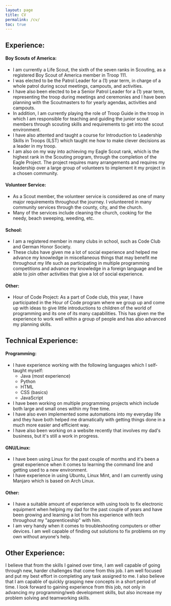 ```yaml
---
layout: page
title: CV
permalink: /cv/
toc: true
---
```


## Experience:
#### Boy Scouts of America:
- I am currently a Life Scout, the sixth of the seven ranks in Scouting, as a registered Boy Scout of America member in Troop 111.
- I was elected to be the Patrol Leader for a (1) year term, in charge of a whole patrol during scout meetings, campouts, and activities.
- I have also been elected to be a Senior Patrol Leader for a (1) year term, representing the troop during meetings and ceremonies and I have been planning with the Scoutmasters to for yearly agendas, activities and campouts.
- In addition, I am currently playing the role of Troop Guide in the troop in which I am responsible for teaching and guiding the junior scout members through scouting skills and requirements to get into the scout environment.
- I have also attented and taught a course for Introduction to Leadership Skills in Troops (ILST) which taught me how to make clever decisions as a leader in my troop.
- I am also on my way into achieving my Eagle Scout rank, which is the highest rank in the Scouting program, through the completion of the Eagle Project. The project requires many arrangements and requires my leadership over a large group of volunteers to implement it my project in a chosen community.

#### Volunteer Service:
- As a Scout member, the volunteer service is considered as one of many major requirements throughout the journey. I volunteered in many community services through the county, city, and the church.
- Many of the services include cleaning the church, cooking for the needy, beach sweeping, weeding, etc.

#### School:
- I am a registered member in many clubs in school, such as Code Club and German Honor Society.
- These clubs have given me a lot of social experience and helped me advance my knowledge in miscellaneous things that may benefit me throughout my life such as participating in multiple programming competitions and advance my knowledge in a foreign language and be able to join other activities that give a lot of social experience.

#### Other:
- Hour of Code Project: As a part of Code club, this year, I have participated in the Hour of Code program where we group up and come up with ideas to give little introductions to children of the world of programming and its one of its many capabilities. This has given me the experience to work well within a group of people and has also advanced my planning skills.

## Technical Experience:
#### Programming:
- I have experience working with the following languages which I self-taught myself:
    - Java (most experience)
    - Python
    - HTML
    - CSS (basics)
    - JavaScript
- I have been working on multiple programming projects which include both large and small ones within my free time.
- I have also even implemented some automations into my everyday life and they have both helped me dramatically with getting things done in a much more easier and efficient way.
- I have also been working on a website recently that involves my dad's business, but it's still a work in progress.

#### GNU/Linux:
- I have been using Linux for the past couple of months and it's been a great experience when it comes to learning the command line and getting used to a new environment.
- I have experience in using Ubuntu, Linux Mint, and I am currently using Manjaro which is based on Arch Linux.

#### Other:
- I have a suitable amount of experience with using tools to fix electronic equipment when helping my dad for the past couple of years and have been growing and learning a lot from his experience with tech throughout my "apprenticeship" with him.
- I am very handy when it comes to troubleshooting computers or other devices. I am well capable of finding out solutions to fix problems on my own without anyone's help.

## Other Experience:
I believe that from the skills I gained over time, I am well capable of going through new, harder challenges that come from this job. I am well focused and put my best effort in completing any task assigned to me. I also believe that I am capable of quickly grasping new concepts in a short period of time. I look forward to gaining experience from this job, not only in advancing my programming/web development skills, but also increase my problem solving and teamworking skills.
